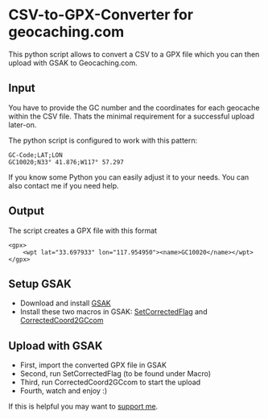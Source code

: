 CSV-to-GPX-Converter for geocaching.com
======

This python script allows to convert a CSV to a GPX file which you can then upload with GSAK to Geocaching.com. 

## Input
You have to provide the GC number and the coordinates for each geocache within the CSV file. Thats the minimal requirement for a successful upload later-on.

The python script is configured to work with this pattern:

```
GC-Code;LAT;LON
GC10020;N33° 41.876;W117° 57.297
```

If you know some Python you can easily adjust it to your needs. You can also contact me if you need help.

## Output
The script creates a GPX file with this format

```
<gpx>
	<wpt lat="33.697933" lon="117.954950"><name>GC10020</name></wpt>
</gpx>
```


## Setup GSAK

* Download and install [GSAK](http://www.gsak.net)
* Install these two macros in GSAK: [SetCorrectedFlag](http://gsak.net/board/index.php?showtopic=31875&st=0&#entry239020) and [CorrectedCoord2GCcom](http://gsak.net/board/index.php?s=84bf3b6d3d9508f637d2d5000a5d6163&showtopic=32407)

## Upload with GSAK
* First, import the converted GPX file in GSAK
* Second, run SetCorrectedFlag (to be found under Macro)
* Third, run CorrectedCoord2GCcom to start the upload
* Fourth, watch and enjoy :)

If this is helpful you may want to [support me](https://www.paypal.me/SommerMatthias/5).
